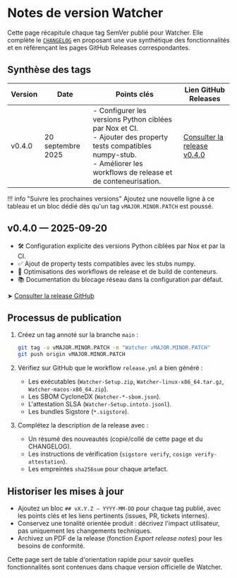 # Notes de version Watcher

Cette page récapitule chaque tag SemVer publié pour Watcher. Elle complète le
[`CHANGELOG`](CHANGELOG.md) en proposant une vue synthétique des fonctionnalités et en
référençant les pages GitHub Releases correspondantes.

## Synthèse des tags

| Version | Date | Points clés | Lien GitHub Releases |
| --- | --- | --- | --- |
| v0.4.0 | 20 septembre 2025 | - Configurer les versions Python ciblées par Nox et CI.<br>- Ajouter des property tests compatibles numpy-stub.<br>- Améliorer les workflows de release et de conteneurisation. | [Consulter la release v0.4.0](https://github.com/<owner>/Watcher/releases/tag/v0.4.0) |

!!! info "Suivre les prochaines versions"
    Ajoutez une nouvelle ligne à ce tableau et un bloc dédié dès qu'un tag `vMAJOR.MINOR.PATCH`
    est poussé.

## v0.4.0 — 2025-09-20

- 🛠️ Configuration explicite des versions Python ciblées par Nox et par la CI.
- ✅ Ajout de property tests compatibles avec les stubs numpy.
- 🚀 Optimisations des workflows de release et de build de conteneurs.
- 📚 Documentation du blocage réseau dans la configuration par défaut.

➤ [Consulter la release GitHub](https://github.com/<owner>/Watcher/releases/tag/v0.4.0)

## Processus de publication

1. Créez un tag annoté sur la branche `main` :

   ```bash
   git tag -a vMAJOR.MINOR.PATCH -m "Watcher vMAJOR.MINOR.PATCH"
   git push origin vMAJOR.MINOR.PATCH
   ```

2. Vérifiez sur GitHub que le workflow `release.yml` a bien généré :

   - Les exécutables (`Watcher-Setup.zip`, `Watcher-linux-x86_64.tar.gz`, `Watcher-macos-x86_64.zip`).
   - Les SBOM CycloneDX (`Watcher-*-sbom.json`).
   - L'attestation SLSA (`Watcher-Setup.intoto.jsonl`).
   - Les bundles Sigstore (`*.sigstore`).

3. Complétez la description de la release avec :

   - Un résumé des nouveautés (copié/collé de cette page et du CHANGELOG).
   - Les instructions de vérification (`sigstore verify`, `cosign verify-attestation`).
   - Les empreintes `sha256sum` pour chaque artefact.

## Historiser les mises à jour

- Ajoutez un bloc `## vX.Y.Z — YYYY-MM-DD` pour chaque tag publié, avec les points clés et les
  liens pertinents (issues, PR, tickets internes).
- Conservez une tonalité orientée produit : décrivez l'impact utilisateur, pas uniquement
  les changements techniques.
- Archivez un PDF de la release (fonction *Export release notes*) pour les besoins de conformité.

Cette page sert de table d'orientation rapide pour savoir quelles fonctionnalités sont
contenues dans chaque version officielle de Watcher.
